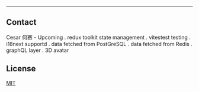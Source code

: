 ---

## Contact

Cesar 何赛 - Upcoming . redux toolkit state management . vitestest testing .
i18next supportd . data fetched from PostGreSQL . data fetched from Redis .
graphQL layer . 3D avatar

## License

[MIT](https://choosealicense.com/licenses/mit/)
